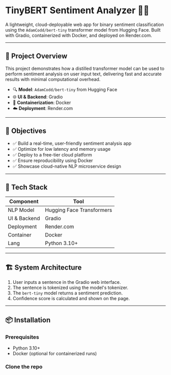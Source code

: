 # TinyBERT Sentiment Analyzer 🧠💬

A lightweight, cloud-deployable web app for binary sentiment classification using the `AdamCodd/bert-tiny` transformer model from Hugging Face. Built with Gradio, containerized with Docker, and deployed on Render.com.

---

## 🚀 Project Overview

This project demonstrates how a distilled transformer model can be used to perform sentiment analysis on user input text, delivering fast and accurate results with minimal computational overhead.

- 🔍 **Model**: `AdamCodd/bert-tiny` from Hugging Face
- 🌐 **UI & Backend**: Gradio
- 🐳 **Containerization**: Docker
- ☁️ **Deployment**: Render.com

---

## 🎯 Objectives

- ✅ Build a real-time, user-friendly sentiment analysis app
- ✅ Optimize for low latency and memory usage
- ✅ Deploy to a free-tier cloud platform
- ✅ Ensure reproducibility using Docker
- ✅ Showcase cloud-native NLP microservice design

---

## 🧰 Tech Stack

| Component     | Tool                     |
|--------------|--------------------------|
| NLP Model     | Hugging Face Transformers |
| UI & Backend | Gradio                   |
| Deployment   | Render.com               |
| Container    | Docker                   |
| Lang         | Python 3.10+             |

---

## 🏗️ System Architecture

1. User inputs a sentence in the Gradio web interface.
2. The sentence is tokenized using the model's tokenizer.
3. The `bert-tiny` model returns a sentiment prediction.
4. Confidence score is calculated and shown on the page.


---

## 📦 Installation

### Prerequisites

- Python 3.10+
- Docker (optional for containerized runs)

### Clone the repo

```
